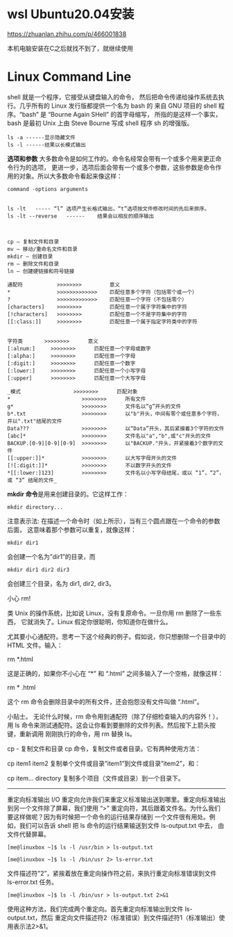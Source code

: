 # wsl Ubuntu20.04安装

https://zhuanlan.zhihu.com/p/466001838

本机电脑安装在C之后就找不到了，就继续使用

# Linux Command Line

shell 就是一个程序，它接受从键盘输入的命令， 然后把命令传递给操作系统去执行。几乎所有的 Linux 发行版都提供一个名为 bash 的 来自 GNU 项目的 shell 程序。“bash” 是 “Bourne Again SHell” 的首字母缩写， 所指的是这样一个事实，bash 是最初 Unix 上由 Steve Bourne 写成 shell 程序 sh 的增强版。

    ls -a ------显示隐藏文件
    ls -l ------结果以长模式输出

**选项和参数**
大多数命令是如何工作的。命令名经常会带有一个或多个用来更正命令行为的选项， 更进一步，选项后面会带有一个或多个参数，这些参数是命令作用的对象。所以大多数命令看起来像这样：

    command -options arguments

            
    ls -lt   ----- “l” 选项产生长格式输出，“t”选项按文件修改时间的先后来排序。
    ls -lt --reverse   ------    结果会以相反的顺序输出



    cp — 复制文件和目录
    mv — 移动/重命名文件和目录
    mkdir — 创建目录
    rm — 删除文件和目录
    ln — 创建硬链接和符号链接

    通配符           >>>>>>>>         意义
    *               >>>>>>>>>>>>>    匹配任意多个字符（包括零个或一个）
    ?	            >>>>>>>>>>>>>    匹配任意一个字符（不包括零个）
    [characters]	>>>>>>>>         匹配任意一个属于字符集中的字符
    [!characters]	>>>>>>>>         匹配任意一个不是字符集中的字符
    [[:class:]]		>>>>>>>>         匹配任意一个属于指定字符类中的字符


    字符类	      >>>>>>>>      意义
    [:alnum:]	  >>>>>>>>      匹配任意一个字母或数字
    [:alpha:]	  >>>>>>>>      匹配任意一个字母
    [:digit:]	  >>>>>>>>      匹配任意一个数字
    [:lower:]	  >>>>>>>>      匹配任意一个小写字母
    [:upper]	  >>>>>>>>      匹配任意一个大写字母

    _模式	                >>>>>>>>      匹配对象
    *	                    >>>>>>>>      所有文件
    g*	                    >>>>>>>>      文件名以“g”开头的文件
    b*.txt	                >>>>>>>>      以"b"开头，中间有零个或任意多个字符，并以".txt"结尾的文件
    Data???	                >>>>>>>>      以“Data”开头，其后紧接着3个字符的文件
    [abc]*	                >>>>>>>>      文件名以"a","b",或"c"开头的文件
    BACKUP.[0-9][0-9][0-9]	>>>>>>>>      以"BACKUP."开头，并紧接着3个数字的文件
    [[:upper:]]*	        >>>>>>>>      以大写字母开头的文件
    [![:digit:]]*	        >>>>>>>>      不以数字开头的文件
    *[[:lower:]123]	        >>>>>>>>      文件名以小写字母结尾，或以 “1”，“2”，或 “3” 结尾的文件_



**mkdir 命令**是用来创建目录的。它这样工作：

    mkdir directory...
注意表示法: 在描述一个命令时（如上所示），当有三个圆点跟在一个命令的参数后面， 这意味着那个参数可以重复，就像这样：

    mkdir dir1
会创建一个名为”dir1”的目录，而

    mkdir dir1 dir2 dir3
会创建三个目录，名为 dir1, dir2, dir3。


小心 rm!

类 Unix 的操作系统，比如说 Linux，没有复原命令。一旦你用 rm 删除了一些东西， 它就消失了。Linux 假定你很聪明，你知道你在做什么。

尤其要小心通配符。思考一下这个经典的例子。假如说，你只想删除一个目录中的 HTML 文件。输入：

rm *.html

这是正确的，如果你不小心在 “*” 和 “.html” 之间多输入了一个空格，就像这样：

rm * .html

这个 rm 命令会删除目录中的所有文件，还会抱怨没有文件叫做 “.html”。

小贴士。 无论什么时候，rm 命令用到通配符（除了仔细检查输入的内容外！）， 用 ls 命令来测试通配符。这会让你看到要删除的文件列表。然后按下上箭头按键，重新调用 刚刚执行的命令，用 rm 替换 ls。

cp - 复制文件和目录
cp 命令，复制文件或者目录。它有两种使用方法：

cp item1 item2
复制单个文件或目录”item1”到文件或目录”item2”，和：

cp item... directory
复制多个项目（文件或目录）到一个目录下。


-----------------

重定向标准输出
I/O 重定向允许我们来重定义标准输出送到哪里。重定向标准输出到另一个文件除了屏幕，我们使用 “>” 重定向符，其后跟着文件名。为什么我们要这样做呢？因为有时候把一个命令的运行结果存储到 一个文件很有用处。例如，我们可以告诉 shell 把 ls 命令的运行结果输送到文件 ls-output.txt 中去， 由文件代替屏幕。

    [me@linuxbox ~]$ ls -l /usr/bin > ls-output.txt

    [me@linuxbox ~]$ ls -l /bin/usr 2> ls-error.txt
文件描述符”2”，紧挨着放在重定向操作符之前，来执行重定向标准错误到文件 ls-error.txt 任务。

    [me@linuxbox ~]$ ls -l /bin/usr > ls-output.txt 2>&1
使用这种方法，我们完成两个重定向。首先重定向标准输出到文件 ls-output.txt，然后 重定向文件描述符2（标准错误）到文件描述符1（标准输出）使用表示法2>&1。
